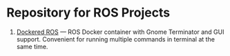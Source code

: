# Repository for ROS Projects

1. [Dockered ROS](dockered-ros) — ROS Docker container with Gnome Terminator and GUI support. Convenient for running multiple commands in terminal at the same time.
